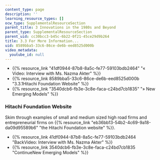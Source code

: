 ```yaml
---
content_type: page
description: ''
learning_resource_types: []
ocw_type: SupplementalResourceSection
parent_title: 3 Innovations in the 1980s and Beyond
parent_type: SupplementalResourceSection
parent_uid: cc30bcc3-b45c-6b22-0f21-45ce29d9b264
title: 3.3 For More Information...
uid: 8589bba5-33c6-86ce-de6b-eed8525d000b
video_metadata:
  youtube_id: null
---
```


*   {{% resource_link "41df0944-87b8-8a5c-fe77-59103bdb2464" "« Video: Interview with Ms. Nazma Akter" %}}
*   {{% resource_link 8589bba5-33c6-86ce-de6b-eed8525d000b "3.3.1Hitachi Foundation Website" %}}
*   {{% resource_link "3540dcb6-fb3e-3c8e-faca-c24bd7cb1835" "» New Emerging Models" %}}

### Hitachi Foundation Website

Skim through examples of small and medium sized high road firms and entrepreneurial firms on {{% resource_link "eb36bb13-54b2-4c69-9a18-da09d95589b6" "the Hitachi Foundation website" %}}.

*   {{% resource_link 41df0944-87b8-8a5c-fe77-59103bdb2464 "BackVideo: Interview with Ms. Nazma Akter" %}}
*   {{% resource_link 3540dcb6-fb3e-3c8e-faca-c24bd7cb1835 "ContinueNew Emerging Models" %}}